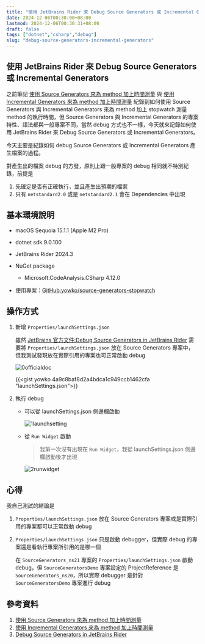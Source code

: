 ```yaml
---
title: "使用 JetBrains Rider 來 Debug Source Generators 或 Incremental Generators"
date: 2024-12-06T00:30:00+08:00
lastmod: 2024-12-06T00:30:31+08:00
draft: false
tags: ["dotnet","csharp","debug"]
slug: "debug-source-generators-incremental-generators"
---
```


## 使用 JetBrains Rider 來 Debug Source Generators 或 Incremental Generators

之前筆記 [使用 Source Generators 來為 method 加上時間測量](/source-generators-stopwatch) 與 [使用 Incremental Generators 來為 method 加上時間測量](/incremental-generators-stopwatch) 紀錄到如何使用 Source Generators 與 Incremental Generators 來為 method 加上 stopwatch 測量 method 的執行時間，但 Source Generators 與 Incremental Generators 的專案特性、語法都與一般專案不同，當然 debug 方式也不一樣，今天就來記錄如何使用 JetBrains Rider 來 Debug Source Generators 或 Incremental Generators。

今天主要是紀錄如何 debug Source Generators 或 Incremental Generators 產生檔案的過程。

對產生出的檔案 debug 的方發，原則上跟一般專案的 debug 相同就不特別紀錄，前提是

1. 先確定是否有正確執行，並且產生出預期的檔案
2. 只有 `netstandard2.0` 或是 `netstandard2.1` 會在 Dependencies 中出現

## 基本環境說明

- macOS Sequoia 15.1.1 (Apple M2 Pro)
- dotnet sdk 9.0.100
- JetBrains Rider 2024.3
- NuGet package

    - Microsoft.CodeAnalysis.CSharp 4.12.0

- 使用專案：[GitHub:yowko/source-generators-stopwatch](https://github.com/yowko/source-generators-stopwatch)

## 操作方式

1. 新增 `Properties/launchSettings.json`

    雖然 [JetBrains 官方文件:Debug Source Generators in JetBrains Rider](https://blog.jetbrains.com/dotnet/2023/07/13/debug-source-generators-in-jetbrains-rider/) 需要將 `Properties/launchSettings.json` 放在 Source Generators 專案中，但我測試發現放在實際引用的專案也可正常啟動 debug

    ![0officialdoc](https://github.com/user-attachments/assets/50bc0368-280e-4fbf-84f6-fbb529130a31)

    {{<gist yowko 4a9c8baf8d2a4bdca1c949ccb1462cfa "launchSettings.json">}}

2. 執行 debug

    - 可以從 launchSettings.json 側邊欄啟動

        ![1launchsetting](https://github.com/user-attachments/assets/7c827eb2-b3e5-4b9c-87d0-2f3ca8e461da)

    - 從 `Run Widget` 啟動

        > 我第一次沒有出現在 `Run Widget`，我從 launchSettings.json 側邊欄啟動後才出現

        ![2runwidget](https://github.com/user-attachments/assets/6a83d6f4-e850-4225-a3c6-b10135ffded3)

## 心得

我自己測試的結論是

1. `Properties/launchSettings.json` 放在 Source Generators 專案或是實際引用的專案都可以正常啟動 debug
2. `Properties/launchSettings.json` 只是啟動 debugger，但實際 debug 的專案還是看執行專案所引用的是哪一個

    在 `SourceGenerators_ns21` 專案的 `Properties/launchSettings.json` 啟動 debug，但 `SourceGeneratorsDemo` 專案設定的 ProjectReference 是 `SourceGenerators_ns20`，所以實際 debugger 是針對 `SourceGeneratorsDemo` 專案進行 debug

## 參考資料

1. [使用 Source Generators 來為 method 加上時間測量](/source-generators-stopwatch)
2. [使用 Incremental Generators 來為 method 加上時間測量](/incremental-generators-stopwatch)
3. [Debug Source Generators in JetBrains Rider](https://blog.jetbrains.com/dotnet/2023/07/13/debug-source-generators-in-jetbrains-rider/)